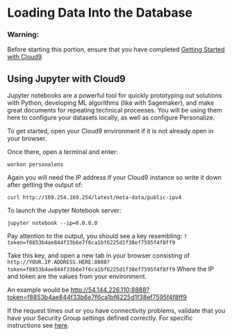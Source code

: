 # Loading Data Into the Database

### Warning:

Before starting this portion, ensure that you have completed [Getting Started with Cloud9](GettingStartedCloud9.md).


## Using Jupyter with Cloud9

Jupyter notebooks are a powerful tool for quickly prototyping out solutions with Python, developing ML algorithms (like with Sagemaker), and
make great documents for repeating technical proceeses. You will be using them here to configure your datasets locally, as well as configure Personalize.

To get started, open your Cloud9 environment if it is not already open in your browser.

Once there, open a terminal and enter:

```
workon personalens
```

Again you will need the IP address if your Cloud9 instance so write it down after getting the output of:

```
curl http://169.254.169.254/latest/meta-data/public-ipv4
```

To launch the Jupyter Notebook server:

```
jupyter notebook --ip=0.0.0.0
```

Pay attention to the output, you should see a key resembling: 
`?token=f8853b4ae844f33b6e7f6ca1bf6225d1f38ef7595f4f8ff9`

Take this key, and open a new tab in your browser consisting of `http://YOUR.IP.ADDRESS.HERE:8888?token=f8853b4ae844f33b6e7f6ca1bf6225d1f38ef7595f4f8ff9`
Where the IP and token are the values from your environment.

An example would be http://54.144.226.110:8888?token=f8853b4ae844f33b6e7f6ca1bf6225d1f38ef7595f4f8ff9

If the request times out or you have connectivity problems, validate that you have your Security Group settings
defined correctly. For specific instructions see [here](GettingStartedCloud9.md).

